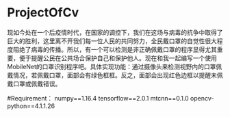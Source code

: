 # ProjectOfCv
  现如今处在一个后疫情时代，在国家的调控下，我们在这场与病毒的抗争中取得了巨大的胜利，这里离不开我们每一位人民的共同努力，全民戴口罩的自觉性很大程度阻绝了病毒的传播。所以，有一个可以检测是非正确佩戴口罩的程序显得尤其重要，便于提醒公民在公共场合保护自己和保护他人。现在和我一起编写一个使用MobileNet的口罩识别程序吧。具体实现功能：通过摄像头来检测视野内的口罩佩戴情况，若佩戴口罩，面部会有绿色框框。反之，面部会出现红色边框以提醒未佩戴口罩或佩戴错误。
  
  
#Requirement：
  numpy==1.16.4
  tensorflow==2.0.1
  mtcnn==0.1.0
  opencv-python==4.1.1.26
